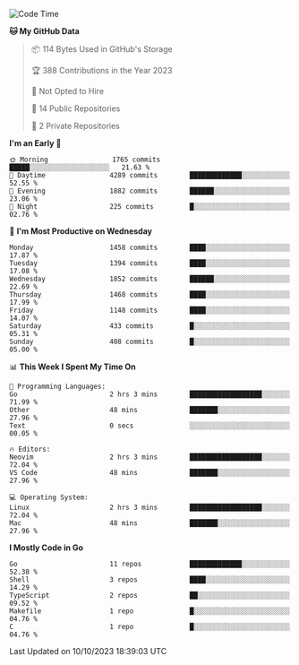 <!--START_SECTION:waka-->
![Code Time](http://img.shields.io/badge/Code%20Time-157%20hrs%202%20mins-blue)

**🐱 My GitHub Data** 

> 📦 114 Bytes Used in GitHub's Storage 
 > 
> 🏆 388 Contributions in the Year 2023
 > 
> 🚫 Not Opted to Hire
 > 
> 📜 14 Public Repositories 
 > 
> 🔑 2 Private Repositories 
 > 
**I'm an Early 🐤** 

```text
🌞 Morning                1765 commits        █████░░░░░░░░░░░░░░░░░░░░   21.63 % 
🌆 Daytime                4289 commits        █████████████░░░░░░░░░░░░   52.55 % 
🌃 Evening                1882 commits        ██████░░░░░░░░░░░░░░░░░░░   23.06 % 
🌙 Night                  225 commits         █░░░░░░░░░░░░░░░░░░░░░░░░   02.76 % 
```
📅 **I'm Most Productive on Wednesday** 

```text
Monday                   1458 commits        ████░░░░░░░░░░░░░░░░░░░░░   17.87 % 
Tuesday                  1394 commits        ████░░░░░░░░░░░░░░░░░░░░░   17.08 % 
Wednesday                1852 commits        ██████░░░░░░░░░░░░░░░░░░░   22.69 % 
Thursday                 1468 commits        ████░░░░░░░░░░░░░░░░░░░░░   17.99 % 
Friday                   1148 commits        ████░░░░░░░░░░░░░░░░░░░░░   14.07 % 
Saturday                 433 commits         █░░░░░░░░░░░░░░░░░░░░░░░░   05.31 % 
Sunday                   408 commits         █░░░░░░░░░░░░░░░░░░░░░░░░   05.00 % 
```


📊 **This Week I Spent My Time On** 

```text
💬 Programming Languages: 
Go                       2 hrs 3 mins        ██████████████████░░░░░░░   71.99 % 
Other                    48 mins             ███████░░░░░░░░░░░░░░░░░░   27.96 % 
Text                     0 secs              ░░░░░░░░░░░░░░░░░░░░░░░░░   00.05 % 

🔥 Editors: 
Neovim                   2 hrs 3 mins        ██████████████████░░░░░░░   72.04 % 
VS Code                  48 mins             ███████░░░░░░░░░░░░░░░░░░   27.96 % 

💻 Operating System: 
Linux                    2 hrs 3 mins        ██████████████████░░░░░░░   72.04 % 
Mac                      48 mins             ███████░░░░░░░░░░░░░░░░░░   27.96 % 
```

**I Mostly Code in Go** 

```text
Go                       11 repos            █████████████░░░░░░░░░░░░   52.38 % 
Shell                    3 repos             ████░░░░░░░░░░░░░░░░░░░░░   14.29 % 
TypeScript               2 repos             ██░░░░░░░░░░░░░░░░░░░░░░░   09.52 % 
Makefile                 1 repo              █░░░░░░░░░░░░░░░░░░░░░░░░   04.76 % 
C                        1 repo              █░░░░░░░░░░░░░░░░░░░░░░░░   04.76 % 
```




 Last Updated on 10/10/2023 18:39:03 UTC
<!--END_SECTION:waka-->
